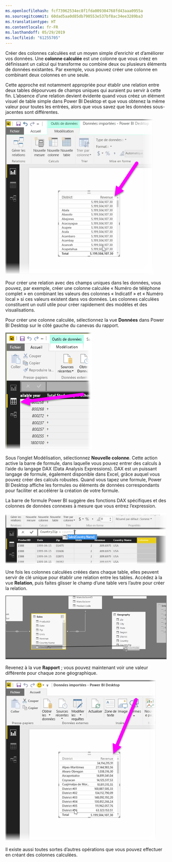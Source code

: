 ```yaml
---
ms.openlocfilehash: fcf73962534ec8f1fda009304768fd43aaa0955a
ms.sourcegitcommit: 60dad5aa0d85db790553e537bf8ac34ee3289ba3
ms.translationtype: HT
ms.contentlocale: fr-FR
ms.lasthandoff: 05/29/2019
ms.locfileid: "61255705"
---
```

Créer des colonnes calculées est un moyen simple d’enrichir et d’améliorer vos données. Une **colonne calculée** est une colonne que vous créez en définissant un calcul qui transforme ou combine deux ou plusieurs éléments de données existantes. Par exemple, vous pouvez créer une colonne en combinant deux colonnes en une seule.

Cette approche est notamment appropriée pour établir une relation entre deux tables dépourvues de champs uniques qui auraient pu servir à cette fin. L’absence d’une relation devient évidente quand vous créez un élément visuel de table simple dans Power BI Desktop et que vous obtenez la même valeur pour toutes les entrées, alors que vous savez que les données sous-jacentes sont différentes.

![](media/2-3-create-calculated-columns/2-3_1.png)

Pour créer une relation avec des champs uniques dans les données, vous pouvez, par exemple, créer une colonne calculée « Numéro de téléphone complet » en combinant les valeurs des colonnes « Indicatif » et « Numéro local » si ces valeurs existent dans vos données. Les colonnes calculées constituent un outil utile pour créer rapidement des modèles et des visualisations.

Pour créer une colonne calculée, sélectionnez la vue **Données** dans Power BI Desktop sur le côté gauche du canevas du rapport.

![](media/2-3-create-calculated-columns/2-3_2.png)

Sous l’onglet Modélisation, sélectionnez **Nouvelle colonne**. Cette action active la barre de formule, dans laquelle vous pouvez entrer des calculs à l’aide du langage DAX (Data Analysis Expressions). DAX est un puissant langage de formule, également disponible dans Excel, grâce auquel vous pouvez créer des calculs robustes. Quand vous tapez une formule, Power BI Desktop affiche les formules ou éléments de données correspondants pour faciliter et accélérer la création de votre formule.

La barre de formule Power BI suggère des fonctions DAX spécifiques et des colonnes de données connexes à mesure que vous entrez l’expression.

![](media/2-3-create-calculated-columns/2-3_3.png)

Une fois les colonnes calculées créées dans chaque table, elles peuvent servir de clé unique pour établir une relation entre les tables. Accédez à la vue **Relation**, puis faites glisser le champ d’une table vers l’autre pour créer la relation.

![](media/2-3-create-calculated-columns/2-3_4.png)

Revenez à la vue **Rapport** ; vous pouvez maintenant voir une valeur différente pour chaque zone géographique.

![](media/2-3-create-calculated-columns/2-3_5.png)

Il existe aussi toutes sortes d’autres opérations que vous pouvez effectuer en créant des colonnes calculées.

